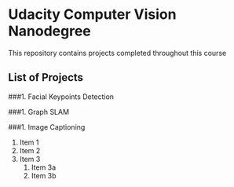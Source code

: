 # Udacity Computer Vision Nanodegree

This repository contains projects completed throughout this course

##  List of Projects 

###1. Facial Keypoints Detection

###1. Graph SLAM

###1. Image Captioning 















1. Item 1
1. Item 2
1. Item 3
   1. Item 3a
   1. Item 3b
